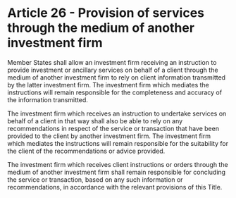 # Article 26 - Provision of services through the medium of another investment firm


Member States shall allow an investment firm receiving an instruction to provide investment or ancillary services on behalf of a client through the medium of another investment firm to rely on client information transmitted by the latter investment firm. The investment firm which mediates the instructions will remain responsible for the completeness and accuracy of the information transmitted.

The investment firm which receives an instruction to undertake services on behalf of a client in that way shall also be able to rely on any recommendations in respect of the service or transaction that have been provided to the client by another investment firm. The investment firm which mediates the instructions will remain responsible for the suitability for the client of the recommendations or advice provided.

The investment firm which receives client instructions or orders through the medium of another investment firm shall remain responsible for concluding the service or transaction, based on any such information or recommendations, in accordance with the relevant provisions of this Title.
